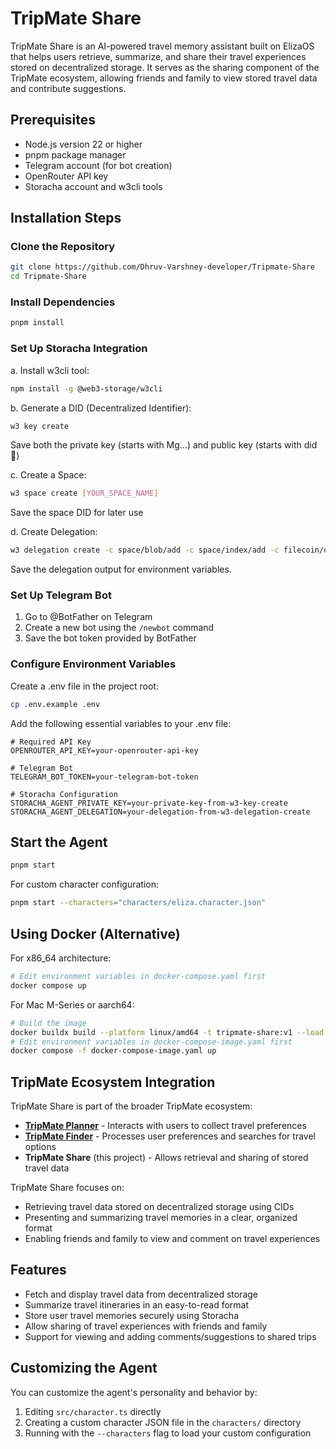 
# TripMate Share

TripMate Share is an AI-powered travel memory assistant built on ElizaOS that helps users retrieve, summarize, and share their travel experiences stored on decentralized storage. It serves as the sharing component of the TripMate ecosystem, allowing friends and family to view stored travel data and contribute suggestions.

## Prerequisites

- Node.js version 22 or higher
- pnpm package manager
- Telegram account (for bot creation)
- OpenRouter API key
- Storacha account and w3cli tools

## Installation Steps

### Clone the Repository

```bash
git clone https://github.com/Dhruv-Varshney-developer/Tripmate-Share
cd Tripmate-Share
```

### Install Dependencies

```bash
pnpm install
```

### Set Up Storacha Integration

a. Install w3cli tool:
```bash
npm install -g @web3-storage/w3cli
```

b. Generate a DID (Decentralized Identifier):
```bash
w3 key create
```
Save both the private key (starts with Mg...) and public key (starts with did:key:)

c. Create a Space:
```bash
w3 space create [YOUR_SPACE_NAME]
```
Save the space DID for later use

d. Create Delegation:
```bash
w3 delegation create -c space/blob/add -c space/index/add -c filecoin/offer -c upload/add <YOUR_AGENT_DID> --base64
```
Save the delegation output for environment variables.

### Set Up Telegram Bot

1. Go to @BotFather on Telegram
2. Create a new bot using the `/newbot` command
3. Save the bot token provided by BotFather

### Configure Environment Variables

Create a .env file in the project root:
```bash
cp .env.example .env
```

Add the following essential variables to your .env file:
```
# Required API Key
OPENROUTER_API_KEY=your-openrouter-api-key

# Telegram Bot
TELEGRAM_BOT_TOKEN=your-telegram-bot-token

# Storacha Configuration
STORACHA_AGENT_PRIVATE_KEY=your-private-key-from-w3-key-create
STORACHA_AGENT_DELEGATION=your-delegation-from-w3-delegation-create
```

## Start the Agent

```bash
pnpm start
```

For custom character configuration:
```bash
pnpm start --characters="characters/eliza.character.json"
```

## Using Docker (Alternative)

For x86_64 architecture:
```bash
# Edit environment variables in docker-compose.yaml first
docker compose up
```

For Mac M-Series or aarch64:
```bash
# Build the image
docker buildx build --platform linux/amd64 -t tripmate-share:v1 --load .
# Edit environment variables in docker-compose-image.yaml first
docker compose -f docker-compose-image.yaml up
```

## TripMate Ecosystem Integration

TripMate Share is part of the broader TripMate ecosystem:

- **[TripMate Planner](https://github.com/Dhruv-Varshney-developer/Tripmate-Planner)** - Interacts with users to collect travel preferences
- **[TripMate Finder](https://github.com/Dhruv-Varshney-developer/Tripmate-Finder)** - Processes user preferences and searches for travel options
- **TripMate Share** (this project) - Allows retrieval and sharing of stored travel data

TripMate Share focuses on:
- Retrieving travel data stored on decentralized storage using CIDs
- Presenting and summarizing travel memories in a clear, organized format
- Enabling friends and family to view and comment on travel experiences

## Features

- Fetch and display travel data from decentralized storage
- Summarize travel itineraries in an easy-to-read format
- Store user travel memories securely using Storacha
- Allow sharing of travel experiences with friends and family
- Support for viewing and adding comments/suggestions to shared trips

## Customizing the Agent

You can customize the agent's personality and behavior by:
1. Editing `src/character.ts` directly
2. Creating a custom character JSON file in the `characters/` directory
3. Running with the `--characters` flag to load your custom configuration
